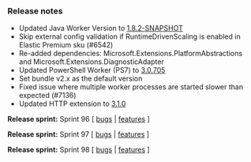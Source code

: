 ### Release notes
<!-- Please add your release notes in the following format:
- My change description (#PR)
-->
- Updated Java Worker Version to [1.8.2-SNAPSHOT](https://github.com/Azure/azure-functions-java-worker/releases/tag/1.8.2-SNAPSHOT)
- Skip external config validation if RuntimeDrivenScaling is enabled in Elastic Premium sku (#6542)
- Re-added dependencies: Microsoft.Extensions.PlatformAbstractions and Microsoft.Extensions.DiagnosticAdapter
- Updated PowerShell Worker (PS7) to [3.0.705](https://github.com/Azure/azure-functions-powershell-worker/releases/tag/v3.0.705)
- Set bundle v2.x as the default version
- Fixed issue where multiple worker processes are started slower than expected (#7136)
- Updated HTTP extension to [3.1.0](https://github.com/Azure/azure-webjobs-sdk-extensions/releases/tag/http-v3.1.0)

**Release sprint:** Sprint 96
[ [bugs](https://github.com/Azure/azure-functions-host/issues?q=is%3Aissue+milestone%3A%22Functions+Sprint+96%22+label%3Abug+is%3Aclosed) | [features](https://github.com/Azure/azure-functions-host/issues?q=is%3Aissue+milestone%3A%22Functions+Sprint+96%22+label%3Afeature+is%3Aclosed) ]

**Release sprint:** Sprint 97
[ [bugs](https://github.com/Azure/azure-functions-host/issues?q=is%3Aissue+milestone%3A%22Functions+Sprint+97%22+label%3Abug+is%3Aclosed) | [features](https://github.com/Azure/azure-functions-host/issues?q=is%3Aissue+milestone%3A%22Functions+Sprint+97%22+label%3Afeature+is%3Aclosed) ]

**Release sprint:** Sprint 98
[ [bugs](https://github.com/Azure/azure-functions-host/issues?q=is%3Aissue+milestone%3A%22Functions+Sprint+98%22+label%3Abug+is%3Aclosed) | [features](https://github.com/Azure/azure-functions-host/issues?q=is%3Aissue+milestone%3A%22Functions+Sprint+98%22+label%3Afeature+is%3Aclosed) ]